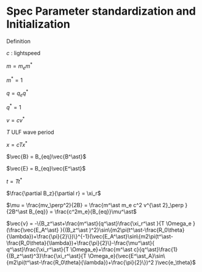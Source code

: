 # Spec Parameter standardization and Initialization

Definition

$c$ : lightspeed

$m = m_e m^\ast$

$m^* = 1$

$q = q_e q^\ast$

$q^* = 1$

$v = cv^\ast$

$T$ ULF wave period

$x = c Tx^\ast$

$\vec{B} = B_{eq}\vec{B^\ast}$

$\vec{E} = B_{eq}\vec{E^\ast}$

$t = Tt^\ast$   


$\frac{\partial B_z}{\partial r} = \xi_r$





$\mu = \frac{mv_\perp^2}{2B} = \frac{m^\ast m_e c^2 v^{\ast 2}_\perp }{2B^\ast B_{eq}} = \frac{c^2m_e}{B_{eq}}\mu^\ast$


$\vec{v} =  -\{B_z^\ast+\frac{m^\ast}{q^\ast}\frac{\xi_r^\ast }{T \Omega_e }(\frac{\vec{E_A^\ast} }{(B_z^\ast )^2}\sin\{m2\pi(t^\ast-\frac{R_0\theta}{\lambda})+\frac{\pi}{2}\})\}^{-1}(\vec{E_A^\ast}\sin\{m2\pi(t^\ast-\frac{R_0\theta}{\lambda})+\frac{\pi}{2}\}-\frac{\mu^\ast}{  q^\ast}\frac{\xi_r^\ast}{T \Omega_e}+\frac{m^\ast c}{q^\ast}\frac{1}{(B_z^\ast)^3}\frac{\xi_r^\ast}{T \Omega_e}(\vec{E^\ast_A}\sin\{m2\pi(t^\ast-\frac{R_0\theta}{\lambda})+\frac{\pi}{2}\})^2 )\vec{e_\theta}$